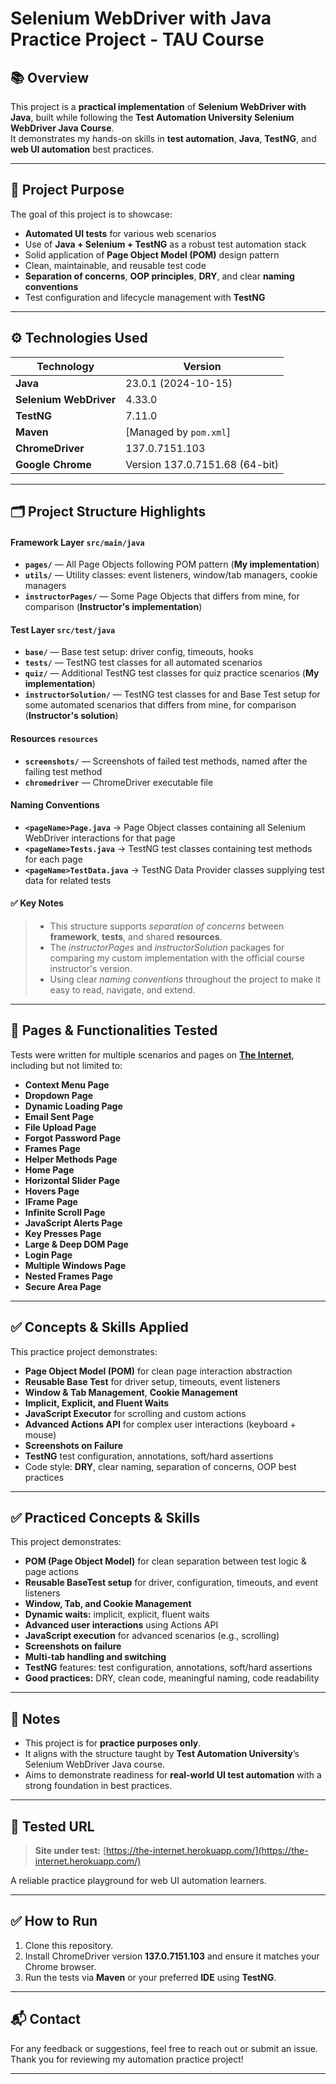 # Selenium WebDriver with Java Practice Project - TAU Course

## 📚 Overview

This project is a **practical implementation** of **Selenium WebDriver with Java**, built while following the **Test Automation University Selenium WebDriver Java Course**.  
It demonstrates my hands-on skills in **test automation**, **Java**, **TestNG**, and **web UI automation** best practices.

---

## 🚀 Project Purpose

The goal of this project is to showcase:
- **Automated UI tests** for various web scenarios
- Use of **Java + Selenium + TestNG** as a robust test automation stack
- Solid application of **Page Object Model (POM)** design pattern
- Clean, maintainable, and reusable test code
- **Separation of concerns**, **OOP principles**, **DRY**, and clear **naming conventions**
- Test configuration and lifecycle management with **TestNG**

---

## ⚙️ Technologies Used

| Technology             | Version                        |
|------------------------|--------------------------------|
| **Java**               | 23.0.1 (2024-10-15)            |
| **Selenium WebDriver** | 4.33.0                         |
| **TestNG**             | 7.11.0                         |
| **Maven**              | [Managed by `pom.xml`]         |
| **ChromeDriver**       | 137.0.7151.103                 |
| **Google Chrome**      | Version 137.0.7151.68 (64-bit) |

---

## 🗂️ Project Structure Highlights

#### Framework Layer **`src/main/java`**
- **`pages/`** — All Page Objects following POM pattern (**My implementation**)
- **`utils/`** — Utility classes: event listeners, window/tab managers, cookie managers
- **`instructorPages/`** — Some Page Objects that differs from mine, for comparison (**Instructor's implementation**)
 
#### Test Layer **`src/test/java`**
- **`base/`** — Base test setup: driver config, timeouts, hooks
- **`tests/`** — TestNG test classes for all automated scenarios
- **`quiz/`** — Additional TestNG test classes for quiz practice scenarios (**My implementation**)
- **`instructorSolution/`** — TestNG test classes for and Base Test setup for some automated scenarios that differs from mine, for comparison (**Instructor's solution**)

#### Resources **`resources`**
- **`screenshots/`** — Screenshots of failed test methods, named after the failing test method
- **`chromedriver`** — ChromeDriver executable file

#### Naming Conventions
- **`<pageName>Page.java`** -> Page Object classes containing all Selenium WebDriver interactions for that page
- **`<pageName>Tests.java`** -> TestNG test classes containing test methods for each page
- **`<pageName>TestData.java`** -> TestNG Data Provider classes supplying test data for related tests

#### ✅ Key Notes
>- This structure supports _separation of concerns_ between **framework**, **tests**, and shared **resources**.
>- The _instructorPages_ and _instructorSolution_ packages for comparing my custom implementation with the official course instructor's version.
>- Using clear _naming conventions_ throughout the project to make it easy to read, navigate, and extend.

---

## 📝 Pages & Functionalities Tested

Tests were written for multiple scenarios and pages on [**The Internet**](https://the-internet.herokuapp.com/), including but not limited to:

- **Context Menu Page**
- **Dropdown Page**
- **Dynamic Loading Page**
- **Email Sent Page**
- **File Upload Page**
- **Forgot Password Page**
- **Frames Page**
- **Helper Methods Page**
- **Home Page**
- **Horizontal Slider Page**
- **Hovers Page**
- **IFrame Page**
- **Infinite Scroll Page**
- **JavaScript Alerts Page**
- **Key Presses Page**
- **Large & Deep DOM Page**
- **Login Page**
- **Multiple Windows Page**
- **Nested Frames Page**
- **Secure Area Page**

---

## ✅ Concepts & Skills Applied

This practice project demonstrates:

- **Page Object Model (POM)** for clean page interaction abstraction
- **Reusable Base Test** for driver setup, timeouts, event listeners
- **Window & Tab Management**, **Cookie Management**
- **Implicit, Explicit, and Fluent Waits**
- **JavaScript Executor** for scrolling and custom actions
- **Advanced Actions API** for complex user interactions (keyboard + mouse)
- **Screenshots on Failure**
- **TestNG** test configuration, annotations, soft/hard assertions
- Code style: **DRY**, clear naming, separation of concerns, OOP best practices

---

## ✅ Practiced Concepts & Skills

This project demonstrates:

- **POM (Page Object Model)** for clean separation between test logic & page actions
- **Reusable BaseTest setup** for driver, configuration, timeouts, and event listeners
- **Window, Tab, and Cookie Management**
- **Dynamic waits:** implicit, explicit, fluent waits
- **Advanced user interactions** using Actions API
- **JavaScript execution** for advanced scenarios (e.g., scrolling)
- **Screenshots on failure**
- **Multi-tab handling and switching**
- **TestNG** features: test configuration, annotations, soft/hard assertions
- **Good practices:** DRY, clean code, meaningful naming, code readability

---

## 📑 Notes

- This project is for **practice purposes only**.
- It aligns with the structure taught by **Test Automation University**’s Selenium WebDriver Java course.
- Aims to demonstrate readiness for **real-world UI test automation** with a strong foundation in best practices.

---

## 🔗 Tested URL

> **Site under test:** [https://the-internet.herokuapp.com/](https://the-internet.herokuapp.com/)

A reliable practice playground for web UI automation learners.

---

## ✅ How to Run

1. Clone this repository.
2. Install ChromeDriver version **137.0.7151.103** and ensure it matches your Chrome browser.
3. Run the tests via **Maven** or your preferred **IDE** using **TestNG**.

---

## 📬 Contact

For any feedback or suggestions, feel free to reach out or submit an issue.  
Thank you for reviewing my automation practice project!

---

